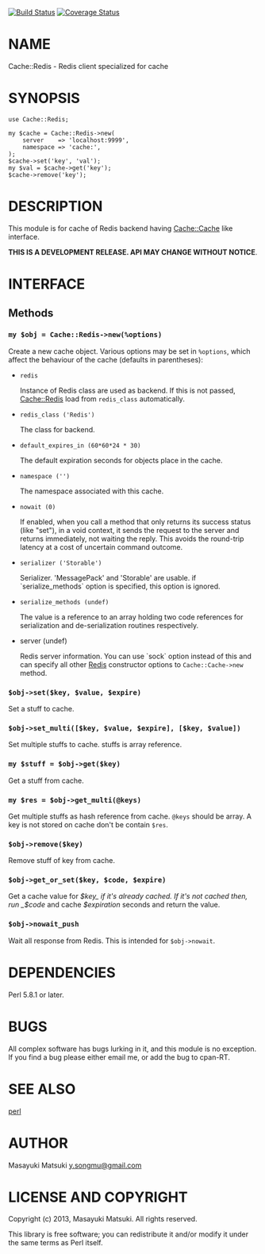 [![Build Status](https://travis-ci.org/Songmu/p5-Cache-Redis.svg?branch=master)](https://travis-ci.org/Songmu/p5-Cache-Redis) [![Coverage Status](https://img.shields.io/coveralls/Songmu/p5-Cache-Redis/master.svg)](https://coveralls.io/r/Songmu/p5-Cache-Redis?branch=master)
# NAME

Cache::Redis - Redis client specialized for cache

# SYNOPSIS

    use Cache::Redis;

    my $cache = Cache::Redis->new(
        server    => 'localhost:9999',
        namespace => 'cache:',
    );
    $cache->set('key', 'val');
    my $val = $cache->get('key');
    $cache->remove('key');

# DESCRIPTION

This module is for cache of Redis backend having [Cache::Cache](https://metacpan.org/pod/Cache::Cache) like interface.

**THIS IS A DEVELOPMENT RELEASE. API MAY CHANGE WITHOUT NOTICE**.

# INTERFACE

## Methods

### `my $obj = Cache::Redis->new(%options)`

Create a new cache object. Various options may be set in `%options`, which affect
the behaviour of the cache (defaults in parentheses):

- `redis`

    Instance of Redis class are used as backend. If this is not passed, [Cache::Redis](https://metacpan.org/pod/Cache::Redis) load from `redis_class` automatically.

- `redis_class ('Redis')`

    The class for backend.

- `default_expires_in (60*60*24 * 30)`

    The default expiration seconds for objects place in the cache.

- `namespace ('')`

    The namespace associated with this cache.

- `nowait (0)`

    If enabled, when you call a method that only returns its success status (like "set"), in a void context,
    it sends the request to the server and returns immediately, not waiting the reply. This avoids the
    round-trip latency at a cost of uncertain command outcome.

- `serializer ('Storable')`

    Serializer. 'MessagePack' and 'Storable' are usable. if \`serialize\_methods\` option
    is specified, this option is ignored.

- `serialize_methods (undef)`

    The value is a reference to an array holding two code references for serialization and
    de-serialization routines respectively.

- server (undef)

    Redis server information. You can use \`sock\` option instead of this and can specify
    all other [Redis](https://metacpan.org/pod/Redis) constructor options to `Cache::Cache->new` method.

### `$obj->set($key, $value, $expire)`

Set a stuff to cache.

### `$obj->set_multi([$key, $value, $expire], [$key, $value])`

Set multiple stuffs to cache. stuffs is array reference.

### `my $stuff = $obj->get($key)`

Get a stuff from cache.

### `my $res = $obj->get_multi(@keys)`

Get multiple stuffs as hash reference from cache. `@keys` should be array.
A key is not stored on cache don't be contain `$res`.

### `$obj->remove($key)`

Remove stuff of key from cache.

### `$obj->get_or_set($key, $code, $expire)`

Get a cache value for _$key_ if it's already cached. If it's not cached then,
run _$code_ and cache _$expiration_ seconds and return the value.

### `$obj->nowait_push`

Wait all response from Redis. This is intended for `$obj->nowait`.

# DEPENDENCIES

Perl 5.8.1 or later.

# BUGS

All complex software has bugs lurking in it, and this module is no
exception. If you find a bug please either email me, or add the bug
to cpan-RT.

# SEE ALSO

[perl](https://metacpan.org/pod/perl)

# AUTHOR

Masayuki Matsuki <y.songmu@gmail.com>

# LICENSE AND COPYRIGHT

Copyright (c) 2013, Masayuki Matsuki. All rights reserved.

This library is free software; you can redistribute it and/or modify
it under the same terms as Perl itself.
